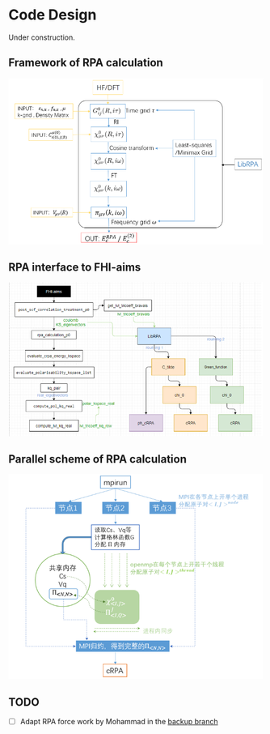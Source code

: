 # Code Design

Under construction.

## Framework of RPA calculation

![Framework of RPA calculation](../assets/framework.png)

## RPA interface to FHI-aims

![RPA interface to FHI-aims](../assets/FHI-aims_interface.png)

## Parallel scheme of RPA calculation

![Parallel scheme of RPA calculation](../assets/rpa-parallel-scheme.png)

## TODO

- [ ] Adapt RPA force work by Mohammad in the [backup branch](https://github.com/Srlive1201/LibRPA/tree/master-backup-240416)
